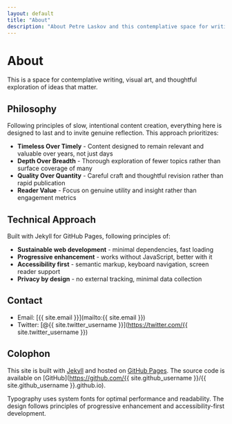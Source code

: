 ```yaml
---
layout: default
title: "About"
description: "About Petre Laskov and this contemplative space for writing and art"
---
```


# About

This is a space for contemplative writing, visual art, and thoughtful exploration of ideas that matter.

## Philosophy

Following principles of slow, intentional content creation, everything here is designed to last and to invite genuine reflection. This approach prioritizes:

- **Timeless Over Timely** - Content designed to remain relevant and valuable over years, not just days
- **Depth Over Breadth** - Thorough exploration of fewer topics rather than surface coverage of many  
- **Quality Over Quantity** - Careful craft and thoughtful revision rather than rapid publication
- **Reader Value** - Focus on genuine utility and insight rather than engagement metrics

## Technical Approach

Built with Jekyll for GitHub Pages, following principles of:

- **Sustainable web development** - minimal dependencies, fast loading
- **Progressive enhancement** - works without JavaScript, better with it
- **Accessibility first** - semantic markup, keyboard navigation, screen reader support
- **Privacy by design** - no external tracking, minimal data collection

## Contact

- Email: [{{ site.email }}](mailto:{{ site.email }})
- Twitter: [@{{ site.twitter_username }}](https://twitter.com/{{ site.twitter_username }})

## Colophon

This site is built with [Jekyll](https://jekyllrb.com) and hosted on [GitHub Pages](https://pages.github.com). The source code is available on [GitHub](https://github.com/{{ site.github_username }}/{{ site.github_username }}.github.io).

Typography uses system fonts for optimal performance and readability. The design follows principles of progressive enhancement and accessibility-first development.